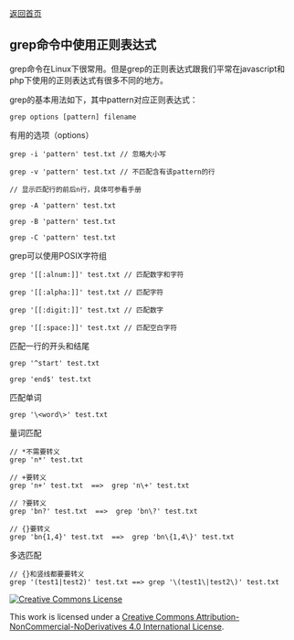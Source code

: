 [返回首页](http://xcoder.hexccc.com)

## grep命令中使用正则表达式

grep命令在Linux下很常用。但是grep的正则表达式跟我们平常在javascript和php下使用的正则表达式有很多不同的地方。

grep的基本用法如下，其中pattern对应正则表达式：

    grep options [pattern] filename

有用的选项（options）

    grep -i 'pattern' test.txt // 忽略大小写
    
    grep -v 'pattern' test.txt // 不匹配含有该pattern的行
    
    // 显示匹配行的前后n行，具体可参看手册
    
    grep -A 'pattern' test.txt
    
    grep -B 'pattern' test.txt
    
    grep -C 'pattern' test.txt
    

grep可以使用POSIX字符组

    grep '[[:alnum:]]' test.txt // 匹配数字和字符
    
    grep '[[:alpha:]]' test.txt // 匹配字符
    
    grep '[[:digit:]]' test.txt // 匹配数字
    
    grep '[[:space:]]' test.txt // 匹配空白字符
    
    
匹配一行的开头和结尾
 
    grep '^start' test.txt
    
    grep 'end$' test.txt
    
匹配单词

    grep '\<word\>' test.txt
    
量词匹配

    // *不需要转义
    grep 'n*' test.txt
    
    // +要转义
    grep 'n+' test.txt  ==>  grep 'n\+' test.txt
    
    // ?要转义
    grep 'bn?' test.txt  ==>  grep 'bn\?' test.txt
    
    // {}要转义
    grep 'bn{1,4}' test.txt  ==>  grep 'bn\{1,4\}' test.txt
    
多选匹配

    // {}和竖线都要要转义
    grep '(test1|test2)' test.txt ==> grep '\(test1\|test2\)' test.txt
    
    
<a rel="license" href="http://creativecommons.org/licenses/by-nc-nd/4.0/"><img alt="Creative Commons License" style="border-width:0" src="http://xcoder.hexccc.com/cc.png"></a>
    
This work is licensed under a [Creative Commons Attribution-NonCommercial-NoDerivatives 4.0 International License](http://creativecommons.org/licenses/by-nc-nd/4.0/).